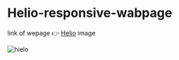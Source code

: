 # Helio-responsive-wabpage 
link of wepage :point_right:
[Helio](https://sankalp475.github.io/Helio-responsive/)
image 



![hielo](http://www.fmtemplate.net/item/2020/Hielo.jpg) 
